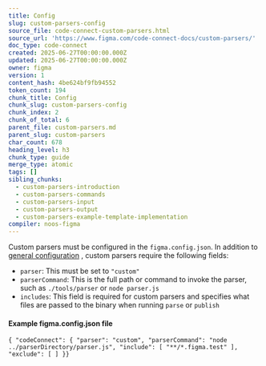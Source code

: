 ```yaml
---
title: Config
slug: custom-parsers-config
source_file: code-connect-custom-parsers.html
source_url: 'https://www.figma.com/code-connect-docs/custom-parsers/'
doc_type: code-connect
created: 2025-06-27T00:00:00.000Z
updated: 2025-06-27T00:00:00.000Z
owner: figma
version: 1
content_hash: 4be624bf9fb94552
token_count: 194
chunk_title: Config
chunk_slug: custom-parsers-config
chunk_index: 2
chunk_of_total: 6
parent_file: custom-parsers.md
parent_slug: custom-parsers
char_count: 678
heading_level: h3
chunk_type: guide
merge_type: atomic
tags: []
sibling_chunks:
  - custom-parsers-introduction
  - custom-parsers-commands
  - custom-parsers-input
  - custom-parsers-output
  - custom-parsers-example-template-implementation
compiler: noos-figma
---
```


Custom parsers must be configured in the `figma.config.json`. In addition to [general configuration](/code-connect-docs/api/config-file/)
, custom parsers require the following fields:

- `parser`: This must be set to `"custom"`
- `parserCommand`: This is the full path or command to invoke the parser, such as `./tools/parser` or `node parser.js`
- `includes`: This field is required for custom parsers and specifies what files are passed to the binary when running `parse` or `publish`

#### Example figma.config.json file

```
{ "codeConnect": { "parser": "custom", "parserCommand": "node ../parserDirectory/parser.js", "include": [ "**/*.figma.test" ], "exclude": [ ] }}
```
